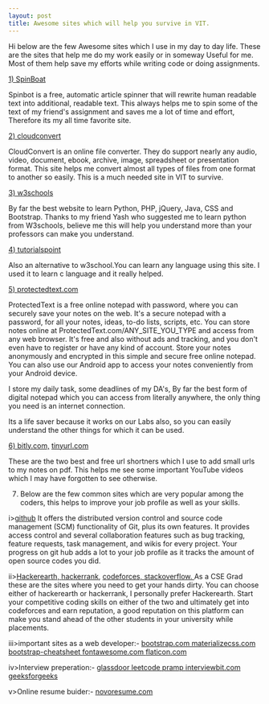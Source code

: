 ```yaml
---
layout: post
title: Awesome sites which will help you survive in VIT.
---
```

Hi below are the few Awesome sites which I use in my day to day life. These are the sites that help me do my work easily or in someway Useful for me. Most of them help save my efforts while writing code or doing assignments.

<a href="https://spinbot.com/">1) SpinBoat</a>

 Spinbot is a free, automatic article spinner that will rewrite human readable text into additional, readable text. This always helps me to spin some of the text of my friend's assignment and saves me a lot of time and effort, Therefore its my all time favorite site.

<a href="https://cloudconvert.com/">2) cloudconvert</a>

 CloudConvert is an online file converter. They do support nearly any audio, video, document, ebook, archive, image, spreadsheet or presentation format. This site helps me convert almost all types of files from one format to another so easily. This is a much needed site in VIT to survive.

<a href="https://www.w3schools.com/">3) w3schools</a>

 By far the best website to learn Python, PHP, jQuery, Java, CSS and Bootstrap. Thanks to my friend Yash who suggested me to learn python from W3schools, believe me this will help you understand more than your professors can make you understand. 

<a href="https://www.tutorialspoint.com/index.htm">4) tutorialspoint</a>

Also an alternative to w3school.You can learn any language using this site. I used it to learn c language and it really helped.

<a href="https://www.protectedtext.com/">5) protectedtext.com</a>

ProtectedText is a free online notepad with password, where you can securely save your notes on the web. It's a secure notepad with a password, for all your notes, ideas, to-do lists, scripts, etc. You can store notes online at ProtectedText.com/ANY_SITE_YOU_TYPE and access from any web browser. It's free and also without ads and tracking, and you don't even have to register or have any kind of account. Store your notes anonymously and encrypted in this simple and secure free online notepad. You can also use our Android app to access your notes conveniently from your Android device.

I store my daily task, some deadlines of my DA's, By far the best form of digital notepad which you can access from literally anywhere, the only thing you need is an internet connection. 

Its a life saver because it works on our Labs also, so you can easily understand the other things for which it can be used.  

<a href="https://bitly.com/">6) bitly.com,</a> <a href="https://tinyurl.com/">tinyurl.com</a>

These are the two best and free url shortners which I use to add small urls to my notes on pdf. This helps me see some important YouTube videos which I may have forgotten to see otherwise.

7) Below are the few common sites which are very popular among the coders, this helps to improve your job profile as well as your skills.

i><a href="https://github.com/">github</a>
It offers the distributed version control and source code management (SCM) functionality of Git, plus its own features. It provides access control and several collaboration features such as bug tracking, feature requests, task management, and wikis for every project. Your progress on git hub adds a lot to your job profile as it tracks the amount of open source codes you did.

ii><a href="https://www.hackerearth.com/">Hackerearth, </a><a href="https://www.hackerrank.com/">hackerrank</a>, <a href="https://codeforces.com/">codeforces, </a><a href="https://stackoverflow.com/">stackoverflow. </a>
As a CSE Grad these are the sites where you need to get your hands dirty. You can choose either of hackerearth or hackerrank, I personally prefer Hackerearth. Start your competitive coding skills on either of the two and ultimately get into codeforces and earn reputation, a good reputation on this platform can make you stand ahead of the other students in your university while placements.

iii>important sites as a web developer:-
<a href="https://getbootstrap.com/">bootstrap.com </a><a href="https://materializecss.com/">materializecss.com</a><a href="https://hackerthemes.com/bootstrap-cheatsheet/"> bootstrap-cheatsheet </a><a href="https://fontawesome.com/"> fontawesome.com </a><a href="https://www.flaticon.com/"> flaticon.com </a>

iv>Interview preperation:-
<a href="https://www.glassdoor.co.in/index.htm">glassdoor </a><a href="https://leetcode.com/"> leetcode </a><a href="https://www.pramp.com/#/"> pramp </a><a href="https://www.interviewbit.com/"> interviewbit.com </a><a href="https://www.geeksforgeeks.org/"> geeksforgeeks </a>

v>Online resume buider:-
<a href="https://novoresume.com/">novoresume.com</a>




